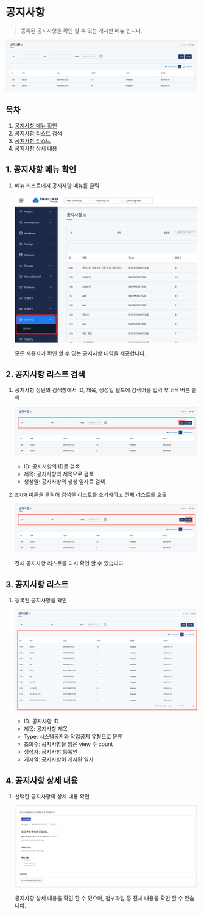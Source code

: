 # 공지사항

> 등록된 공지사항을 확인 할 수 있는 게시판 메뉴 입니다.

![](img/notice_user_main.png)



## 목차

1. [공지사항 메뉴 확인](#1-공지사항-메뉴-확인)
2. [공지사항 리스트 검색](#2-공지사항-리스트-검색)
3. [공지사항 리스트](#3-공지사항-리스트)
4. [공지사항 상세 내용](#4-공지사항-상세-내용)


## 1. 공지사항 메뉴 확인

1. 메뉴 리스트에서 공지사항 메뉴를 클릭

   ![](img/notice_user_menu.png)
   
   모든 사용자가 확인 할 수 있는 공지사항 내역을 제공합니다.

## 2. 공지사항 리스트 검색

1. 공지사항 상단의 검색창에서 ID, 제목, 생성일 필드에 검색어를 입력 후 `검색` 버튼 클릭

   ![](img/notice_user_search.png)

   - ID: 공지사항의 ID로 검색
   - 제목: 공지사항의 제목으로 검색
   - 생성일: 공지사항의 생성 일자로 검색

2. `초기화` 버튼을 클릭해 검색한 리스트를 초기화하고 전체 리스트를 호출

   ![](img/notice_user_reset.png)
   
   전체 공지사항 리스트를 다시 확인 할 수 있습니다.


## 3. 공지사항 리스트

1. 등록된 공지사항을 확인

   ![](img/notice_user_list.png)
   
   - ID: 공지사항 ID
   - 제목: 공지사항 제목
   - Type: 시스템공지와 작업공지 유형으로 분류
   - 조회수: 공지사항을 읽은 view 수 count
   - 생성자: 공지사항 등록인
   - 게시일: 공지사항이 게시된 일자


## 4. 공지사항 상세 내용

1. 선택한 공지사항의 상세 내용 확인

   ![](img/notice_user_detail.png)
   
   공지사항 상세 내용을 확인 할 수 있으며, 첨부파일 등 전체 내용을 확인 할 수 있습니다.
